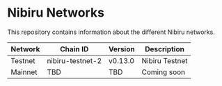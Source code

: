 # Nibiru Networks

This repository contains information about the different Nibiru networks.

| Network | Chain ID         | Version | Description      |
|---------|------------------|---------|------------------|
| Testnet | nibiru-testnet-2 | v0.13.0 | Nibiru Testnet   |
| Mainnet | TBD              | TBD     | Coming soon      |
